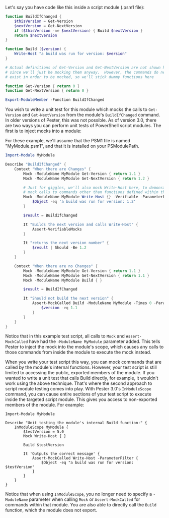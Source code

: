 Let's say you have code like this inside a script module (.psm1 file):

```powershell
function BuildIfChanged {
    $thisVersion = Get-Version
    $nextVersion = Get-NextVersion
    if ($thisVersion -ne $nextVersion) { Build $nextVersion }
    return $nextVersion
}

function Build ($version) {
    Write-Host "a build was run for version: $version"
}

# Actual definitions of Get-Version and Get-NextVersion are not shown here,
# since we'll just be mocking them anyway.  However, the commands do need to
# exist in order to be mocked, so we'll stick dummy functions here

function Get-Version { return 0 }
function Get-NextVersion { return 0 }

Export-ModuleMember -Function BuildIfChanged
```

You wish to write a unit test for this module which mocks the calls to `Get-Version` and `Get-NextVersion` from the module's `BuildIfChanged` command.  In older versions of Pester, this was not possible.  As of version 3.0, there are two ways you can perform unit tests of PowerShell script modules.  The first is to inject mocks into a module:

For these example, we'll assume that the PSM1 file is named "MyModule.psm1", and that it is installed on your PSModulePath.

```powershell
Import-Module MyModule

Describe "BuildIfChanged" {
    Context "When there are Changes" {
        Mock -ModuleName MyModule Get-Version { return 1.1 }
        Mock -ModuleName MyModule Get-NextVersion { return 1.2 }

        # Just for giggles, we'll also mock Write-Host here, to demonstrate that you can
        # mock calls to commands other than functions defined within the same module.
        Mock -ModuleName MyModule Write-Host {} -Verifiable -ParameterFilter {
            $Object -eq 'a build was run for version: 1.2'
        }

        $result = BuildIfChanged

        It "Builds the next version and calls Write-Host" {
            Assert-VerifiableMocks
        }

        It "returns the next version number" {
            $result | Should -Be 1.2
        }
    }

    Context "When there are no Changes" {
        Mock -ModuleName MyModule Get-Version { return 1.1 }
        Mock -ModuleName MyModule Get-NextVersion { return 1.1 }
        Mock -ModuleName MyModule Build { }

        $result = BuildIfChanged

        It "Should not build the next version" {
            Assert-MockCalled Build -ModuleName MyModule -Times 0 -ParameterFilter {
                $version -eq 1.1
            }
        }
    }
}
```

Notice that in this example test script, all calls to `Mock` and `Assert-MockCalled` have had the `-ModuleName MyModule` parameter added.  This tells Pester to inject the mock into the module's scope, which causes any calls to those commands from inside the module to execute the mock instead.

When you write your test script this way, you can mock commands that are called by the module's internal functions.  However, your test script is still limited to accessing the public, exported members of the module.  If you wanted to write a unit test that calls Build directly, for example, it wouldn't work using the above technique.  That's where the second approach to script module testing comes into play.  With Pester 3.0's `InModuleScope` command, you can cause entire sections of your test script to execute inside the targeted script module.  This gives you access to non-exported members of the module.  For example:

```posh
Import-Module MyModule

Describe "Unit testing the module's internal Build function:" {
    InModuleScope MyModule {
        $testVersion = 5.0
        Mock Write-Host { }

        Build $testVersion

        It 'Outputs the correct message' {
            Assert-MockCalled Write-Host -ParameterFilter {
                $Object -eq "a build was run for version: $testVersion"
            }
        }
    }
}
```

Notice that when using `InModuleScope`, you no longer need to specify a `-ModuleName` parameter when calling `Mock` or `Assert-MockCalled` for commands within that module.  You are also able to directly call the `Build` function, which the module does not export.

